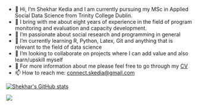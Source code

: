 - 👋 Hi, I’m Shekhar Kedia and I am currently pursuing my MSc in Applied Social Data Science from Trinity College Dublin.
- 💼 I bring with me about eight years of experience in the field of program monitoring and evaluation and capacity development.
- 👀 I’m passionate about social research and programming in general
- 🌱 I’m currently learning R, Python, Latex, Git and anything that is relevant to the field of data science
- 💞️ I’m looking to collaborate on projects where I can add value and also learn/upskill myself
- 🔎 For more information about me please feel free to go through my [CV](https://drive.google.com/file/d/1PKu-QnrXRL83urwffRPuxdBBypjqVRf6/view?usp=drive_link)
- 📫 How to reach me: connect.skedia@gmail.com

[![Shekhar's GitHub stats](https://github-readme-stats.vercel.app/api?username=ShekharKedia)](https://github.com/ShekharKedia/github-readme-stats&show_icons=True)

![](https://komarev.com/ghpvc/?username=ShekharKedia)

<!---
ShekharKedia/ShekharKedia is a ✨ special ✨ repository because its `README.md` (this file) appears on your GitHub profile.
You can click the Preview link to take a look at your changes.
--->
